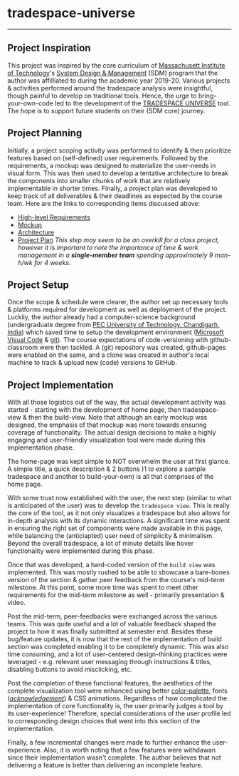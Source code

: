# tradespace-universe
---

## Project Inspiration
This project was inspired by the core curriculum of [Massachusett Institute of Technology](mit.edu)'s [System Design & Management](sdm.mit.edu) (SDM) program that the author was affilliated to during the academic year 2019-20. Various projects & activities performed around the tradespace analysis were insightful, though painful to develop on traditional tools. Hence, the urge to bring-your-own-code led to the development of the [TRADESPACE UNIVERSE](6859-sp21.github.io/final-project-sdm/) tool. The hope is to support future students on their  (SDM core) journey.

## Project Planning
Initially, a project scoping activity was performed to identify & then prioritize features based on (self-defined) user requirements. Followed by the requirements, a mockup was  designed to materialize the user-needs in visual form. This was then used to develop a tentative architecture to break the components into smaller chunks of work that are relatively implementable in shorter times. Finally, a project plan was developed to keep track of all deliverables & their deadlines as expected by the course team. Here are the links to corresponding items discussed above:
- [High-level Requirements](https://docs.google.com/presentation/d/1B0D2Feb0dvZxbxSgtC0P5ENkHkj_VHo5fl7ZVuMfgFI/edit?usp=sharing)
- [Mockup](https://docs.google.com/presentation/d/1wtdTds_O2-4FBaipg1F2oP3085XSUMoRAiCrqSMd1A0/edit#slide=id.gd60937d636_0_0)
- [Architecture](https://docs.google.com/presentation/d/1B0D2Feb0dvZxbxSgtC0P5ENkHkj_VHo5fl7ZVuMfgFI/edit?usp=sharing)
- [Project Plan](https://docs.google.com/spreadsheets/d/1JzRmCgq1eZ1TxeXkxjMs9VOnZfUoNv-cMp9GRKBr1nM/edit?usp=sharing)
*This step may seem to be an overkill for a class project, however it is important to note the importance of time & work management in a __single-member team__ spending approximately 9 man-h/wk for 4 weeks.*

## Project Setup
Once the scope & schedule were clearer, the author set up necessary tools & platforms required for development as well as deployment of the project. Luckily, the author already had a computer-science background (undergraduate degree from [PEC University of Technology, Chandigarh, India](https://pec.ac.in)) which saved time to setup the development environment ([Microsoft Visual Code](https://code.visualstudio.com/) & [git](https://git-scm.com/)). The course expectations of code-versioning with github-classroom were then tackled. A (git) repository was created, github-pages were enabled on the same, and a clone was created in author's local machine to track & upload new (code) versions to GitHub.

## Project Implementation
With all those logistics out of the way, the actual development activity was started - starting with the development of home page, then tradespace-view & then the build-view. Note that although an early mockup was designed, the emphasis of that mockup was more towards ensuring coverage of functionality. The actual design decisions to make a highly engaging and user-friendly visualization tool were made during this implementation phase.

The home-page was kept simple to NOT overwhelm the user at first glance. A simple title, a quick description & 2 buttons )1 to explore a sample tradespace and another to build-your-own) is all that comprises of the home page.

With some trust now established with the user, the next step (similar to what is anticipated of the user) was to develop the `tradespace view`. This is really the core of the tool, as it not only visualizes a tradespace but also allows for in-depth analysis with its dynamic interactions. A significant time was spent in ensuring the right set of components were made available in this page, while balancing the (anticiapted) user need of simplicity & minimalism. Beyond the overall tradespace, a lot of minute details like hover functionality were implemented during this phase.

Once that was developed, a hard-coded version of the `build view` was implemented. This was mostly rushed to be able to showcase a bare-bones version of the section & gather peer feedback from the course's mid-term milestone. At this point, some more time was spent to meet other requirements for the mid-term milestone as well - primarily presentation & video.

Post the mid-term, peer-feedbacks were exchanged across the various teams. This was quite useful and a lot of valuable feedback shaped the project to how it was finally submitted at semester end. Besides these bug/feature updates, it is now that the rest of the implementation of build section was completed enabling it to be completely dynamic. This was also time consuming, and a lot of user-centered design-thinking practices were leveraged - e.g. relevant user messaging through instructions & titles, disabling buttons to avoid misclicking, etc.

Post the completion of these functional features, the aesthetics of the complete visualization tool were enhanced using better [color-palette](https://coolors.co/palettes/trending), fonts (_[acknowledgement](https://www.hostinger.com/tutorials/best-html-web-fonts)_) & CSS animations. Regardless of how complicated the implementation of core functionality is, the user primarily judges a tool by its user-experience! Therefore, special considerations of the user profile led to corresponding design choices that went into this section of the implementation.

Finally, a few incremental changes were made to further enhance the user-experience. Also, it is worth noting that a few features were withdawan since their implementation wasn't complete. The author believes that not delivering a feature is better than delivering an incomplete feature.